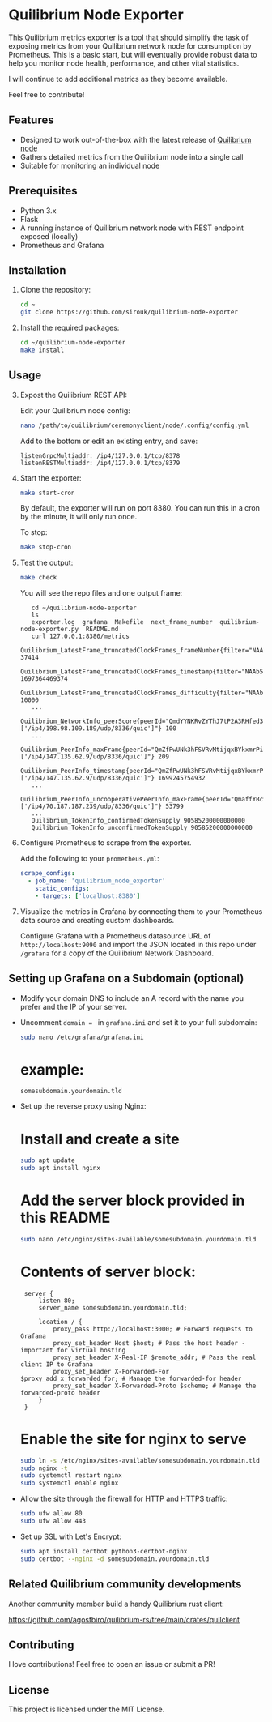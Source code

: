 # Quilibrium Node Exporter

This Quilibrium metrics exporter is a tool that should simplify the task of exposing metrics from your Quilibrium network node for consumption by Prometheus. This is a basic start, but will eventually provide robust data to help you monitor node health, performance, and other vital statistics.

I will continue to add additional metrics as they become available.

Feel free to contribute!


## Features

- Designed to work out-of-the-box with the latest release of [Quilibrium node](https://github.com/quilibriumnetwork/ceremonyclient)
- Gathers detailed metrics from the Quilibrium node into a single call
- Suitable for monitoring an individual node

## Prerequisites

- Python 3.x
- Flask
- A running instance of Quilibrium network node with REST endpoint exposed (locally)
- Prometheus and Grafana

## Installation

1. Clone the repository:

   ```bash
   cd ~
   git clone https://github.com/sirouk/quilibrium-node-exporter
   
   ```

2. Install the required packages:

   ```bash
   cd ~/quilibrium-node-exporter
   make install
   ```

## Usage

3. Expost the Quilibrium REST API:

   Edit your Quilibrium node config:
   ```bash
   nano /path/to/quilibrium/ceremonyclient/node/.config/config.yml
   ```

   Add to the bottom or edit an existing entry, and save:
   ```
   listenGrpcMultiaddr: /ip4/127.0.0.1/tcp/8378
   listenRESTMultiaddr: /ip4/127.0.0.1/tcp/8379
   ```

3. Start the exporter:

   ```bash
   make start-cron
   ```

   By default, the exporter will run on port 8380. You can run this in a cron by the minute, it will only run once.

   To stop:
   ```bash
   make stop-cron
   ```
4. Test the output:

   ```bash
   make check
   ```

   You will see the repo files and one output frame:
   ```
      cd ~/quilibrium-node-exporter
      ls
      exporter.log  grafana  Makefile  next_frame_number  quilibrium-node-exporter.py  README.md
      curl 127.0.0.1:8380/metrics
      Quilibrium_LatestFrame_truncatedClockFrames_frameNumber{filter="NAAb50MsLmZpraAnl4hoKrn2JnGxtTirmVBGlNmBy9M="} 37414
      Quilibrium_LatestFrame_truncatedClockFrames_timestamp{filter="NAAb50MsLmZpraAnl4hoKrn2JnGxtTirmVBGlNmBy9M="} 1697364469374
      Quilibrium_LatestFrame_truncatedClockFrames_difficulty{filter="NAAb50MsLmZpraAnl4hoKrn2JnGxtTirmVBGlNmBy9M="} 10000
      ...
      Quilibrium_NetworkInfo_peerScore{peerId="QmdYYNKRvZYThJ7tP2A3RHfed3xrazNBiSLUrDnqNr83EZ",multiaddrs="['/ip4/198.98.109.189/udp/8336/quic']"} 100
      ...
      Quilibrium_PeerInfo_maxFrame{peerId="QmZfPwUNk3hFSVRvMtijqxBYkxmrPix2Zd7gbZdZQe65Dp",multiaddrs="['/ip4/147.135.62.9/udp/8336/quic']"} 209
      Quilibrium_PeerInfo_timestamp{peerId="QmZfPwUNk3hFSVRvMtijqxBYkxmrPix2Zd7gbZdZQe65Dp",multiaddrs="['/ip4/147.135.62.9/udp/8336/quic']"} 1699245754932
      ...
      Quilibrium_PeerInfo_uncooperativePeerInfo_maxFrame{peerId="QmaffYBcwMgMNz5KhkhpJuWg6kChX7TmdZ8hexz8de8TWA",multiaddrs="['/ip4/70.187.187.239/udp/8336/quic']"} 53799
      ...
      Quilibrium_TokenInfo_confirmedTokenSupply 90585200000000000
      Quilibrium_TokenInfo_unconfirmedTokenSupply 90585200000000000
   ```

4. Configure Prometheus to scrape from the exporter.
    
   Add the following to your `prometheus.yml`:
   ```yaml
   scrape_configs:
     - job_name: 'quilibrium_node_exporter'
       static_configs:
       - targets: ['localhost:8380']
   ```

5. Visualize the metrics in Grafana by connecting them to your Prometheus data source and creating custom dashboards.

   Configure Grafana with a Prometheus datasource URL of `http://localhost:9090` and import the JSON located in this repo under `/grafana` for a copy of the Quilibrium Network Dashboard.


## Setting up Grafana on a Subdomain (optional)

- Modify your domain DNS to include an A record with the name you prefer and the IP of your server.
- Uncomment `domain = ` in `grafana.ini` and set it to your full subdomain:

   ```bash
   sudo nano /etc/grafana/grafana.ini
   ```
   # example:
   ```
   somesubdomain.yourdomain.tld
   ```
   

- Set up the reverse proxy using Nginx:

   # Install and create a site
   ```bash
   sudo apt update
   sudo apt install nginx
   
   ```
   
   # Add the server block provided in this README
  ```bash
  sudo nano /etc/nginx/sites-available/somesubdomain.yourdomain.tld
  ```

  # Contents of server block:
  ```
   server {
       listen 80;
       server_name somesubdomain.yourdomain.tld;
   
       location / {
           proxy_pass http://localhost:3000; # Forward requests to Grafana
           proxy_set_header Host $host; # Pass the host header - important for virtual hosting
           proxy_set_header X-Real-IP $remote_addr; # Pass the real client IP to Grafana
           proxy_set_header X-Forwarded-For $proxy_add_x_forwarded_for; # Manage the forwarded-for header
           proxy_set_header X-Forwarded-Proto $scheme; # Manage the forwarded-proto header
       }
   }
  ```

   # Enable the site for nginx to serve
   ```bash
   sudo ln -s /etc/nginx/sites-available/somesubdomain.yourdomain.tld /etc/nginx/sites-enabled/
   sudo nginx -t
   sudo systemctl restart nginx
   sudo systemctl enable nginx
   ```

- Allow the site through the firewall for HTTP and HTTPS traffic:

   ```bash
   sudo ufw allow 80
   sudo ufw allow 443
   ```

- Set up SSL with Let's Encrypt:

   ```bash
   sudo apt install certbot python3-certbot-nginx
   sudo certbot --nginx -d somesubdomain.yourdomain.tld
   ```


## Related Quilibrium community developments

   Another community member build a handy Quilibrium rust client:
   
   https://github.com/agostbiro/quilibrium-rs/tree/main/crates/quilclient


## Contributing

I love contributions! Feel free to open an issue or submit a PR!

## License

This project is licensed under the MIT License.
